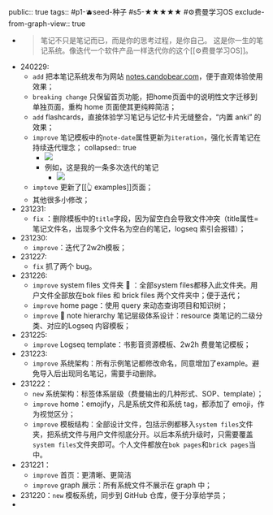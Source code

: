 public:: true
tags:: #p1-🫐seed-种子 #s5-★★★★★ #⚙️费曼学习OS
exclude-from-graph-view:: true

- > 笔记不只是笔记而已，而是你的思考过程，是你自己。
  这是你一生的笔记系统。像迭代一个软件产品一样迭代你的这个[[⚙️费曼学习OS]]。
- 240229:
	- `add` 把本笔记系统发布为网站 [notes.candobear.com](https://notes.candobear.com)，便于直观体验使用效果；
	- `breaking change` 只保留首页功能，把home页面中的说明性文字迁移到单独页面，重构 home 页面使其更纯粹简洁；
	- `add` flashcards，直接体验学习笔记与记忆卡片无缝整合，“内置 anki” 的效果；
	- `improve` 笔记模板中的`note-date`属性更新为`iteration`，强化长青笔记在持续迭代理念；
	  collapsed:: true
		- ![](https://img.candobear.com/202402290950332.png)
		- 例如，这是我的一条多次迭代的笔记
			- ![](https://img.candobear.com/202402290952312.png)
	- `imptove` 更新了[[👆 examples]]页面；
	- 其他很多小修改；
- 231231:
	- `fix` ：删除模板中的`title`字段，因为留空白会导致文件冲突（title属性=笔记文件名，出现多个文件名为空白的笔记，logseq 索引会报错）；
- 231230:
	- `improve`：迭代了2w2h模板；
- 231227:
	- `fix` 抓了两个 bug。
- 231226:
	- `improve` system files 文件夹 📂 ：全部system files都移入此文件夹。用户文件全部放在bok files 和 brick files 两个文件夹中；便于迭代；
	- `improve` home page：使用 query 来动态查询项目和知识树；
	- `improve` 📂 note hierarchy 笔记层级体系设计：resource 类笔记的二级分类、对应的Logseq 内容模板；
- 231225:
	- `improve` Logseq template：书影音资源模板、2w2h 费曼笔记模板；
- 231223:
	- `improve` 系统架构：所有示例笔记都修改命名，同意增加了example。避免导入后出现同名笔记，需要手动删除。
- 231222：
	- `new` 系统架构：标签体系层级（费曼输出的几种形式、SOP、template）；
	- `improve` home：emojify，凡是系统文件和系统 tag，都添加了 emoji，作为视觉区分；
	- `improve` 模板结构：全部设计文件，包括示例都移入`system files`文件夹，把系统文件与用户文件彻底分开。以后本系统升级时，只需要覆盖`system files`文件夹即可。个人文件都放在`bok pages`和`brick pages`当中。
- 231221：
	- `improve` 首页：更清晰、更简洁
	- `improve` graph 展示：所有系统文件不展示在 graph 中；
- 231220：`new` 模板系统，同步到 GitHub 仓库，便于分享给学员；
-
